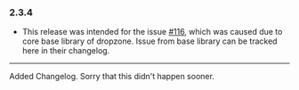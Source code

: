 
### 2.3.4
- This release was intended for the issue [#116](https://github.com/rowanwins/vue-dropzone/issues/116), which was caused due to core base library of dropzone. Issue from base library can be tracked here in their changelog.

---
Added Changelog. Sorry that this didn't happen sooner.

